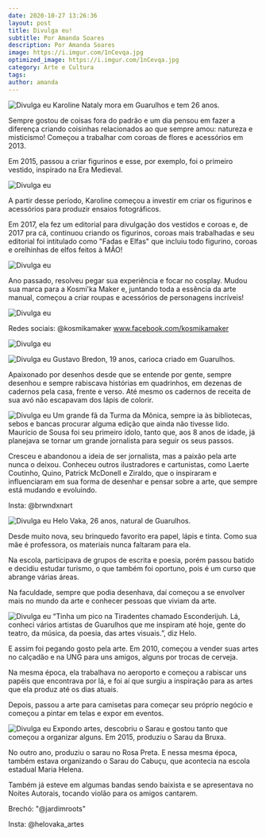 ```yaml
---
date: 2020-10-27 13:26:36
layout: post
title: Divulga eu!
subtitle: Por Amanda Soares
description: Por Amanda Soares
image: https://i.imgur.com/1nCevqa.jpg
optimized_image: https://i.imgur.com/1nCevqa.jpg
category: Arte e Cultura
tags:
author: amanda
---
```


![Divulga eu](https://i.imgur.com/VaWf20F.jpg "Divulga eu")
Karoline Nataly mora em Guarulhos e tem 26 anos.

Sempre gostou de coisas fora do padrão e um dia pensou em fazer a diferença criando coisinhas relacionados ao que sempre amou: natureza e misticismo! Começou a trabalhar com coroas de flores e acessórios em 2013.

Em 2015, passou a criar figurinos e esse, por exemplo, foi o primeiro vestido, inspirado na Era Medieval.
 
![Divulga eu](https://i.imgur.com/z5v29cL.jpg "Divulga eu")
 
A partir desse período, Karoline começou a investir em criar os figurinos e acessórios para produzir ensaios fotográficos.

Em 2017, ela fez um editorial para divulgação dos vestidos e coroas e, de 2017 pra cá, continuou criando os figurinos, coroas mais trabalhadas e seu editorial foi intitulado como "Fadas e Elfas" que incluiu todo figurino, coroas e orelhinhas de elfos feitos à MÃO!
 
![Divulga eu](https://i.imgur.com/OFQnYyD.jpg "Divulga eu")

Ano passado, resolveu pegar sua experiência e focar no cosplay. Mudou sua marca para a Kosmi'ka Maker e, juntando toda a essência da arte manual, começou a criar roupas e acessórios de personagens incríveis!

![Divulga eu](https://i.imgur.com/L4UzNn8.jpg "Divulga eu")

Redes sociais:
@kosmikamaker
www.facebook.com/kosmikamaker


![Divulga eu](https://i.imgur.com/NEWEQaV.jpg "Divulga eu")

![Divulga eu](https://i.imgur.com/M9dmof1.jpg "Divulga eu")
Gustavo Bredon, 19 anos, carioca criado em Guarulhos.

Apaixonado por desenhos desde que se entende por gente, sempre desenhou e sempre rabiscava histórias em quadrinhos, em dezenas de cadernos pela casa, frente e verso. Até mesmo os cadernos de receita de sua avó não escapavam dos lápis de colorir.

![Divulga eu](https://i.imgur.com/foUc8Dn.jpg "Divulga eu")
Um grande fã da Turma da Mônica, sempre ia às bibliotecas, sebos e bancas procurar alguma edição que ainda não tivesse lido. Maurício de Sousa foi seu primeiro ídolo, tanto que, aos 8 anos de idade, já planejava se tornar um grande jornalista para seguir os seus passos.

Cresceu e abandonou a ideia de ser jornalista, mas a paixão pela arte nunca o deixou. Conheceu outros ilustradores e cartunistas, como Laerte Coutinho, Quino, Patrick McDonell e Ziraldo, que o inspiraram e influenciaram em sua forma de desenhar e pensar sobre a arte, que sempre está mudando e evoluindo.

Insta: @brwndxnart

![Divulga eu](https://i.imgur.com/BTxltDh.jpg "Divulga eu")
Helo Vaka, 26 anos, natural de Guarulhos.

Desde muito nova, seu brinquedo favorito era papel, lápis e tinta. Como sua mãe é professora, os materiais nunca faltaram para ela.

Na escola, participava de grupos de escrita e poesia, porém passou batido e decidiu estudar turismo, o que também foi oportuno, pois é um curso que abrange várias áreas.

Na faculdade, sempre que podia desenhava, daí começou a se envolver mais no mundo da arte e conhecer pessoas que viviam da arte.

![Divulga eu](https://i.imgur.com/1nCevqa.jpg "Divulga eu")
“Tinha um pico na Tiradentes chamado Esconderijuh. Lá, conheci vários artistas de Guarulhos que me inspiram até hoje, gente do teatro, da música, da poesia, das artes visuais.”, diz Helo.

E assim foi pegando gosto pela arte. Em 2010, começou a vender suas artes no calçadão e na UNG para uns amigos, alguns por trocas de cerveja.

Na mesma época, ela trabalhava no aeroporto e começou a rabiscar uns papéis que encontrava por lá, e foi aí que surgiu a inspiração para as artes que ela produz até os dias atuais.

Depois, passou a arte para camisetas para começar seu próprio negócio e começou a pintar em telas e expor em eventos.

![Divulga eu](https://i.imgur.com/oS6Pq9Z.jpg "Divulga eu")
Expondo artes, descobriu o Sarau e gostou tanto que começou a organizar alguns. Em 2015, produziu o Sarau da Bruxa.

No outro ano, produziu o sarau no Rosa Preta. E nessa mesma época, também estava organizando o Sarau do Cabuçu, que acontecia na escola estadual Maria Helena.

Também já esteve em algumas bandas sendo baixista e se apresentava no Noites Autorais, tocando violão para os amigos cantarem.

Brechó: "@jardimroots"

Insta: @helovaka_artes  

